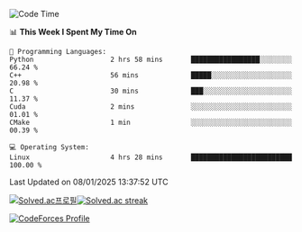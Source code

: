 
<!--START_SECTION:waka-->
![Code Time](http://img.shields.io/badge/Code%20Time-3%2C719%20hrs%2055%20mins-blue)

📊 **This Week I Spent My Time On** 

```text
💬 Programming Languages: 
Python                   2 hrs 58 mins       █████████████████░░░░░░░░   66.24 % 
C++                      56 mins             █████░░░░░░░░░░░░░░░░░░░░   20.98 % 
C                        30 mins             ███░░░░░░░░░░░░░░░░░░░░░░   11.37 % 
Cuda                     2 mins              ░░░░░░░░░░░░░░░░░░░░░░░░░   01.01 % 
CMake                    1 min               ░░░░░░░░░░░░░░░░░░░░░░░░░   00.39 % 

💻 Operating System: 
Linux                    4 hrs 28 mins       █████████████████████████   100.00 % 
```


 Last Updated on 08/01/2025 13:37:52 UTC
<!--END_SECTION:waka-->


[![Solved.ac프로필](http://mazassumnida.wtf/api/generate_badge?boj=hckim96)](https://solved.ac/hckim96)[![Solved.ac streak](http://mazandi.herokuapp.com/api?handle=hckim96&theme=dark)](https://solved.ac/hckim96)


[![CodeForces Profile](https://cf.leed.at?id=hckim96)](https://codeforces.com/profile/hckim96)

